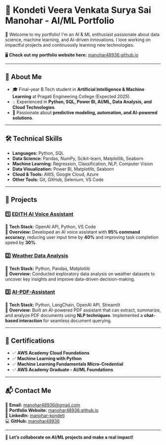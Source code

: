 # 🌟 Kondeti Veera Venkata Surya Sai Manohar - AI/ML Portfolio

🚀 Welcome to my portfolio! I'm an AI & ML enthusiast passionate about data science, machine learning, and AI-driven innovations. I love working on impactful projects and continuously learning new technologies.  

🖥️ **Check out my portfolio website here:** [manohar48936.github.io](https://manohar48936.github.io/Responsive-portfolio/)  

---

## 🔹 About Me  
- 🎓 Final-year B.Tech student in **Artificial Intelligence & Machine Learning** at Pragati Engineering College (Expected 2025).  
- 💡 Experienced in **Python, SQL, Power BI, AI/ML, Data Analysis, and Cloud Technologies**.  
- 🎯 Passionate about **predictive modeling, automation, and AI-powered solutions**.  

---

## 🛠️ **Technical Skills**  
- **Languages:** Python, SQL  
- **Data Science:** Pandas, NumPy, Scikit-learn, Matplotlib, Seaborn  
- **Machine Learning:** Regression, Classification, NLP, Computer Vision  
- **Data Visualization:** Power BI, Matplotlib, Seaborn  
- **Cloud & Tools:** AWS, Google Cloud, Azure  
- **Other Tools:** Git, GitHub, Selenium, VS Code  

---

## 📂 **Projects**  

### 1️⃣ [EDITH AI Voice Assistant](https://github.com/manohar48936/EDITH-AI-BOT-PROJECT)  
🔹 **Tech Stack:** OpenAI API, Python, VS Code  
🔹 **Overview:** Developed an AI voice assistant with **95% command accuracy**, reducing user input time by **40%** and improving task completion speed by **30%**.  

### 2️⃣ [Weather Data Analysis](https://github.com/manohar48936/weather_analysis)  
🔹 **Tech Stack:** Python, Pandas, Matplotlib  
🔹 **Overview:** Conducted exploratory data analysis on weather datasets to uncover key insights and improve data-driven decision-making.  

### 3️⃣ [AI-PDF-Assistant](https://github.com/manohar48936/AI-PDF-Assistant)  
🔹 **Tech Stack:** Python, LangChain, OpenAI API, Streamlit  
🔹 **Overview:** Built an AI-powered PDF assistant that can extract, summarize, and analyze PDF documents using **NLP techniques**. Implemented a **chat-based interaction** for seamless document querying.  

---

## 📜 **Certifications**  
- ✅ **AWS Academy Cloud Foundations**  
- ✅ **Machine Learning with Python**  
- ✅ **Machine Learning Fundamentals Micro-Credential**  
- ✅ **AWS Academy Graduate - AI/ML Foundations**  

---

## 📬 **Contact Me**  
📧 **Email:** manohar48936@gmail.com  
🔗 **Portfolio Website:** [manohar48936.github.io](https://manohar48936.github.io/Responsive-portfolio/)  
🔗 **LinkedIn:** [manohar-kondeti](https://www.linkedin.com/in/manohar-kondeti)  
💻 **GitHub:** [manohar48936](https://github.com/manohar48936)  

---

🚀 **Let’s collaborate on AI/ML projects and make a real impact!**  
